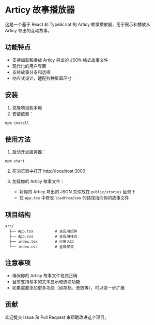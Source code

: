 # Articy 故事播放器

这是一个基于 React 和 TypeScript 的 Articy 故事播放器，用于展示和播放从 Articy 导出的互动故事。

## 功能特点

- 支持加载和播放 Articy 导出的 JSON 格式故事文件
- 现代化的用户界面
- 支持故事分支和选择
- 响应式设计，适配各种屏幕尺寸

## 安装

1. 克隆项目到本地
2. 安装依赖：
```bash
npm install
```

## 使用方法

1. 启动开发服务器：
```bash
npm start
```

2. 在浏览器中打开 http://localhost:3000

3. 加载你的 Articy 故事文件：
   - 将你的 Articy 导出的 JSON 文件放在 `public/stories` 目录下
   - 在 `App.tsx` 中修改 `loadFromJson` 的路径指向你的故事文件

## 项目结构

```
src/
  ├── App.tsx          # 主应用组件
  ├── App.css          # 主应用样式
  ├── index.tsx        # 应用入口
  └── index.css        # 全局样式
```

## 注意事项

- 确保你的 Articy 故事文件格式正确
- 目前支持基本的文本显示和选项功能
- 如果需要添加更多功能（如存档、音效等），可以进一步扩展

## 贡献

欢迎提交 Issue 和 Pull Request 来帮助改进这个项目。
